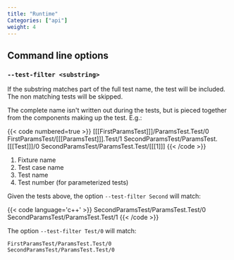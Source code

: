 ```yaml
---
title: "Runtime"
Categories: ["api"]
weight: 4
---
```


## Command line options

### `--test-filter <substring>`

If the substring matches part of the full test name, the test will be included.
The non matching tests will be skipped.

The complete name isn't written out during the tests, but is pieced together from the components making up the test. E.g.:

{{< code numbered=true >}}
[[[FirstParamsTest]]]/ParamsTest.Test/0
FirstParamsTest/[[[ParamsTest]]].Test/1
SecondParamsTest/ParamsTest.[[[Test]]]/0
SecondParamsTest/ParamsTest.Test/[[[1]]]
{{< /code >}}

1. Fixture name
1. Test case name
1. Test name
1. Test number (for parameterized tests)

Given the tests above, the option `--test-filter Second` will match:

{{< code language='c++' >}}
SecondParamsTest/ParamsTest.Test/0
SecondParamsTest/ParamsTest.Test/1
{{< /code >}}

The option `--test-filter Test/0` will match:

    FirstParamsTest/ParamsTest.Test/0
    SecondParamsTest/ParamsTest.Test/0

